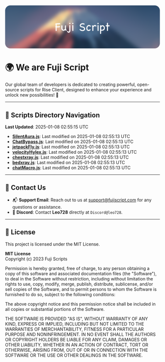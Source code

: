 ![Banner](.github/b.webp)

# 🌍 **We are Fuji Script**

Our global team of developers is dedicated to creating powerful, open-source scripts for Rise Client, designed to enhance your experience and unlock new possibilities! 🌟

---
<!-- SCRIPTS_NAVIGATION_START -->
## 📂 **Scripts Directory Navigation**

**Last Updated**: 2025-01-08 02:55:15 UTC

- **[SilentAura.js](scripts/SilentAura.js)**: Last modified on 2025-01-08 02:55:13 UTC
- **[ChatBypass.js](scripts/ChatBypass.js)**: Last modified on 2025-01-08 02:55:13 UTC
- **[jetpackFly.js](scripts/jetpackFly.js)**: Last modified on 2025-01-08 02:55:13 UTC
- **[velocityHylex.js](scripts/velocityHylex.js)**: Last modified on 2025-01-08 02:55:13 UTC
- **[chestxray.js](scripts/chestxray.js)**: Last modified on 2025-01-08 02:55:13 UTC
- **[bedxray.js](scripts/bedxray.js)**: Last modified on 2025-01-08 02:55:13 UTC
- **[chatMacro.js](scripts/chatMacro.js)**: Last modified on 2025-01-08 02:55:13 UTC

<!-- SCRIPTS_NAVIGATION_END -->

---

## 💬 **Contact Us**  
- 📬 **Support Email**: Reach out to us at [support@fujiscript.com](mailto:support@fujiscript.com) for any questions or assistance.  
- 💬 **Discord**: Contact **Leo728** directly at `Discord@leo728`.

---

## 📜 **License**

This project is licensed under the MIT License.  

**MIT License**  
Copyright (c) 2023 Fuji Scripts  

Permission is hereby granted, free of charge, to any person obtaining a copy of this software and associated documentation files (the "Software"), to deal in the Software without restriction, including without limitation the rights to use, copy, modify, merge, publish, distribute, sublicense, and/or sell copies of the Software, and to permit persons to whom the Software is furnished to do so, subject to the following conditions:  

The above copyright notice and this permission notice shall be included in all copies or substantial portions of the Software.  

THE SOFTWARE IS PROVIDED "AS IS", WITHOUT WARRANTY OF ANY KIND, EXPRESS OR IMPLIED, INCLUDING BUT NOT LIMITED TO THE WARRANTIES OF MERCHANTABILITY, FITNESS FOR A PARTICULAR PURPOSE AND NONINFRINGEMENT. IN NO EVENT SHALL THE AUTHORS OR COPYRIGHT HOLDERS BE LIABLE FOR ANY CLAIM, DAMAGES OR OTHER LIABILITY, WHETHER IN AN ACTION OF CONTRACT, TORT OR OTHERWISE, ARISING FROM, OUT OF OR IN CONNECTION WITH THE SOFTWARE OR THE USE OR OTHER DEALINGS IN THE SOFTWARE.  
